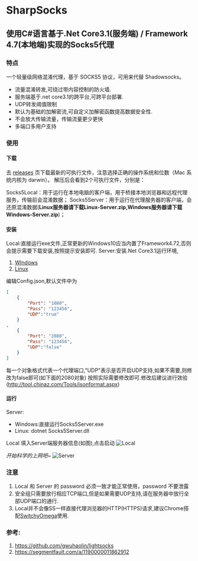 # SharpSocks
## 使用C#语言基于.Net Core3.1(服务端) / Framework 4.7(本地端)实现的Socks5代理
### 特点
 一个轻量级网络混淆代理，基于 SOCKS5 协议，可用来代替 Shadowsocks。
- 流量混淆转发,可绕过带内容控制的防火墙.
- 服务端基于.net core3.1的跨平台,可跨平台部署.
- UDP转发阈值限制
- 默认为基础的加解密流,可自定义加解密函数提高数据安全性.
- 不会放大传输流量，传输流量更少更快
- 多端口多用户支持

### 使用
#### 下载
去 [releases](https://github.com/SmRiley/SharpSocks5/releases "releases") 页下载最新的可执行文件，注意选择正确的操作系统和位数（Mac 系统内核为 darwin）。 解压后会看到2个可执行文件，分别是：

Socks5Local：用于运行在本地电脑的客户端，用于桥接本地浏览器和远程代理服务，传输前会混淆数据；
Socks5Server：用于运行在代理服务器的客户端，会还原混淆数据(**Linux服务器请下载Linux-Server.zip,Windows服务器请下载Windows-Server.zip**)；

#### 安装
Local:直接运行exe文件,正常更新的Windows10应当内置了Framework4.72,否则会提示需要下载安装,按照提示安装即可.
Server:安装.Net Core3.1运行环境,
1. [WIndows](https://dotnet.microsoft.com/learn/dotnet/hello-world-tutorial/install "WIndows")
2. [Linux](https://docs.microsoft.com/zh-cn/dotnet/core/install/linux-package-manager-centos7 "Linux")

编辑Config.json,默认文件中为
```json
[
    {
        "Port": "1080",
        "Pass": "123456",
        "UDP":"true"
    }
,
    {
        "Port": "2080",
        "Pass": "123456",
        "UDP":"false"
    }
]
```
每一个对象格式代表一个代理端口,"UDP"表示是否开启UDP支持,如果不需要,则修改为false即可(如下面的2080对象)
按照实际需要修改即可.修改后建议进行效验(http://tool.chinaz.com/Tools/jsonformat.aspx)
#### 运行
Server:
- Windows:直接运行Socks5Server.exe
- Linux: dotnet Socks5Server.dll

Local
填入Server端服务器信息(如图),点击启动
![Local](https://cdn.seeull.com/2020/03/15/1584251595.png)

*开始科学的上网吧~*
![Server](https://cdn.seeull.com/2020/03/15/1584251575.png)
### 注意
1. Local 和 Server 的 password 必须一致才能正常使用，password 不要泄露
2. 安全组只需要放行相应TCP端口,但是如果需要UDP支持,请在服务器中放行全部UDP端口的通行.
3. Local并不会像SS一样直接代理浏览器的HTTP(HTTPS)请求,建议Chrome搭配[SwitchyOmega](https://github.com/FelisCatus/SwitchyOmega "SwitchyOmega")使用.

### 参考:
1. https://github.com/gwuhaolin/lightsocks
2. https://segmentfault.com/a/1190000011862912
